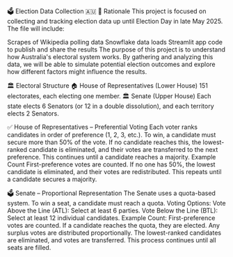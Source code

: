 🗳️ Election Data Collection 🇦🇺
🎯 Rationale
This project is focused on collecting and tracking election data up until Election Day in late May 2025. The file will include:

Scrapes of Wikipedia polling data
Snowflake data loads
Streamlit app code to publish and share the results
The purpose of this project is to understand how Australia's electoral system works. By gathering and analyzing this data, we will be able to simulate potential election outcomes and explore how different factors might influence the results.

🏛️ Electoral Structure
🏠 House of Representatives (Lower House)
151 electorates, each electing one member.
🏛️ Senate (Upper House)
Each state elects 6 Senators (or 12 in a double dissolution), and each territory elects 2 Senators.

✅ House of Representatives – Preferential Voting
Each voter ranks candidates in order of preference (1, 2, 3, etc.). To win, a candidate must secure more than 50% of the vote. If no candidate reaches this, the lowest-ranked candidate is eliminated, and their votes are transferred to the next preference. This continues until a candidate reaches a majority.
Example Count
First-preference votes are counted.
If no one has 50%, the lowest candidate is eliminated, and their votes are redistributed.
This repeats until a candidate secures a majority.

🗳️ Senate – Proportional Representation
The Senate uses a quota-based system. To win a seat, a candidate must reach a quota.
Voting Options:
Vote Above the Line (ATL): Select at least 6 parties.
Vote Below the Line (BTL): Select at least 12 individual candidates.
Example Count:
First-preference votes are counted.
If a candidate reaches the quota, they are elected. Any surplus votes are distributed proportionally.
The lowest-ranked candidates are eliminated, and votes are transferred.
This process continues until all seats are filled.